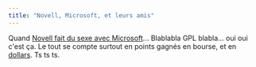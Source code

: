 ```yaml
---
title: "Novell, Microsoft, et leurs amis"
---
```


Quand [Novell fait du sexe avec
Microsoft](http://finance.yahoo.com/q/bc?s=MSFT&t=5d&c=NOVL+RHAT)... Blablabla
GPL blabla... oui oui c'est ça. Le tout se compte surtout en points gagnés en
bourse, et en
[dollars](http://biz.yahoo.com/rb/061107/microsoft_novell.html?.v=4). Ts ts
ts.

